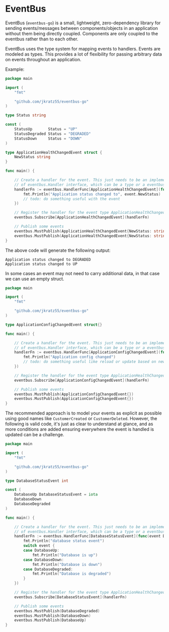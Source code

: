 # EventBus

EventBus (`eventbus-go`) is a small, lightweight, zero-dependency library for sending events/messages between components/objects in an application without them being directly coupled. Components are only coupled to the eventbus rather than to each other. 

EventBus uses the type system for mapping events to handlers. Events are modeled as types. This provides a lot of flexibility for passing arbitrary data on events throughout an application.

Example:

```go
package main

import (
	"fmt"

	"github.com/jkratz55/eventbus-go"
)

type Status string

const (
	StatusUp       Status = "UP"
	StatusDegraded Status = "DEGRADED"
	StatusDown     Status = "DOWN"
)

type ApplicationHealthChangedEvent struct {
	NewStatus string
}

func main() {

	// Create a handler for the event. This just needs to be an implementation
	// of eventbus.Handler interface, which can be a type or a eventbus.HandlerFunc.
	handlerFn := eventbus.HandlerFunc[ApplicationHealthChangedEvent](func(event ApplicationHealthChangedEvent) {
		fmt.Println("Application status changed to", event.NewStatus)
		// todo: do something useful with the event
	})

	// Register the handler for the event type ApplicationHealthChangedEvent
	eventbus.Subscribe[ApplicationHealthChangedEvent](handlerFn)

	// Publish some events
	eventbus.MustPublish(ApplicationHealthChangedEvent{NewStatus: string(StatusDegraded)})
	eventbus.MustPublish(ApplicationHealthChangedEvent{NewStatus: string(StatusUp)})
}
```

The above code will generate the following output:

```text
Application status changed to DEGRADED
Application status changed to UP
```

In some cases an event may not need to carry additional data, in that case we can use an empty struct.

```go
package main

import (
	"fmt"

	"github.com/jkratz55/eventbus-go"
)

type ApplicationConfigChangedEvent struct{}

func main() {

	// Create a handler for the event. This just needs to be an implementation
	// of eventbus.Handler interface, which can be a type or a eventbus.HandlerFunc.
	handlerFn := eventbus.HandlerFunc[ApplicationConfigChangedEvent](func(event ApplicationConfigChangedEvent) {
		fmt.Println("Application config changed")
		// todo: do something useful like reload or update based on new config
	})

	// Register the handler for the event type ApplicationHealthChangedEvent
	eventbus.Subscribe[ApplicationConfigChangedEvent](handlerFn)

	// Publish some events
	eventbus.MustPublish(ApplicationConfigChangedEvent{})
	eventbus.MustPublish(ApplicationConfigChangedEvent{})
}
```

The recommended approach is to model your events as explicit as possible using good names like `CustomerCreated` or `CustomerDeleted`. However, the following is valid code, it's just as clear to understand at glance, and as more conditions are added ensuring everywhere the event is handled is updated can be a challenge.

```go
package main

import (
	"fmt"

	"github.com/jkratz55/eventbus-go"
)

type DatabaseStatusEvent int

const (
	DatabaseUp DatabaseStatusEvent = iota
	DatabaseDown
	DatabaseDegraded
)

func main() {

	// Create a handler for the event. This just needs to be an implementation
	// of eventbus.Handler interface, which can be a type or a eventbus.HandlerFunc.
	handlerFn := eventbus.HandlerFunc[DatabaseStatusEvent](func(event DatabaseStatusEvent) {
		fmt.Println("database status event")
		switch event {
		case DatabaseUp:
			fmt.Println("Database is up")
		case DatabaseDown:
			fmt.Println("Database is down")
		case DatabaseDegraded:
			fmt.Println("Database is degraded")
		}
	})

	// Register the handler for the event type ApplicationHealthChangedEvent
	eventbus.Subscribe[DatabaseStatusEvent](handlerFn)

	// Publish some events
	eventbus.MustPublish(DatabaseDegraded)
	eventbus.MustPublish(DatabaseDown)
	eventbus.MustPublish(DatabaseUp)
}
```